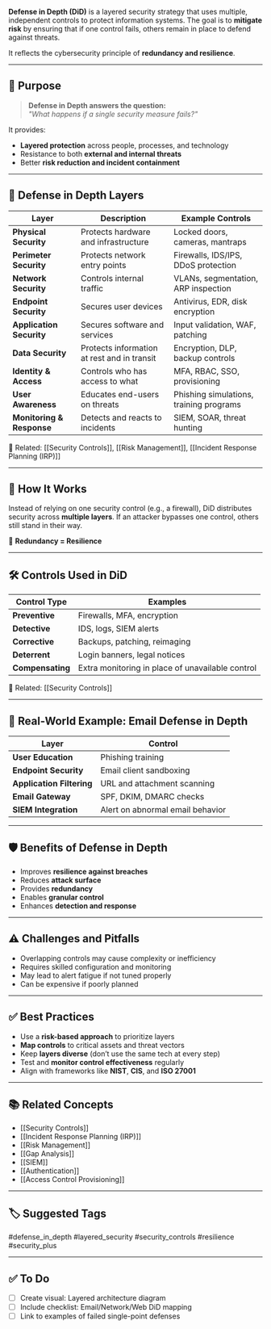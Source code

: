 **Defense in Depth (DiD)** is a layered security strategy that uses multiple, independent controls to protect information systems. The goal is to **mitigate risk** by ensuring that if one control fails, others remain in place to defend against threats.

It reflects the cybersecurity principle of **redundancy and resilience**.

---

## 🎯 Purpose

> **Defense in Depth answers the question:**  
> _"What happens if a single security measure fails?"_

It provides:
- **Layered protection** across people, processes, and technology
- Resistance to both **external and internal threats**
- Better **risk reduction and incident containment**

---

## 🧱 Defense in Depth Layers

| Layer                  | Description                                       | Example Controls                        |
|------------------------|---------------------------------------------------|------------------------------------------|
| **Physical Security**   | Protects hardware and infrastructure             | Locked doors, cameras, mantraps          |
| **Perimeter Security**  | Protects network entry points                    | Firewalls, IDS/IPS, DDoS protection      |
| **Network Security**    | Controls internal traffic                        | VLANs, segmentation, ARP inspection      |
| **Endpoint Security**   | Secures user devices                             | Antivirus, EDR, disk encryption          |
| **Application Security**| Secures software and services                    | Input validation, WAF, patching          |
| **Data Security**       | Protects information at rest and in transit      | Encryption, DLP, backup controls         |
| **Identity & Access**   | Controls who has access to what                  | MFA, RBAC, SSO, provisioning             |
| **User Awareness**      | Educates end-users on threats                    | Phishing simulations, training programs  |
| **Monitoring & Response**| Detects and reacts to incidents                 | SIEM, SOAR, threat hunting               |

📎 Related: [[Security Controls]], [[Risk Management]], [[Incident Response Planning (IRP)]]

---

## 🔄 How It Works

Instead of relying on one security control (e.g., a firewall), DiD distributes security across **multiple layers**. If an attacker bypasses one control, others still stand in their way.

🔁 **Redundancy = Resilience**

---

## 🛠 Controls Used in DiD

| Control Type       | Examples                                              |
|---------------------|-------------------------------------------------------|
| **Preventive**       | Firewalls, MFA, encryption                           |
| **Detective**        | IDS, logs, SIEM alerts                               |
| **Corrective**       | Backups, patching, reimaging                         |
| **Deterrent**        | Login banners, legal notices                         |
| **Compensating**     | Extra monitoring in place of unavailable control     |

📎 Related: [[Security Controls]]

---

## 🧰 Real-World Example: Email Defense in Depth

| Layer                          | Control                                       |
|--------------------------------|-----------------------------------------------|
| **User Education**             | Phishing training                            |
| **Endpoint Security**          | Email client sandboxing                      |
| **Application Filtering**      | URL and attachment scanning                  |
| **Email Gateway**              | SPF, DKIM, DMARC checks                      |
| **SIEM Integration**           | Alert on abnormal email behavior             |

---

## 🛡 Benefits of Defense in Depth

- Improves **resilience against breaches**
- Reduces **attack surface**
- Provides **redundancy**
- Enables **granular control**
- Enhances **detection and response**

---

## ⚠️ Challenges and Pitfalls

- Overlapping controls may cause complexity or inefficiency
- Requires skilled configuration and monitoring
- May lead to alert fatigue if not tuned properly
- Can be expensive if poorly planned

---

## ✅ Best Practices

- Use a **risk-based approach** to prioritize layers
- **Map controls** to critical assets and threat vectors
- Keep **layers diverse** (don’t use the same tech at every step)
- Test and **monitor control effectiveness** regularly
- Align with frameworks like **NIST**, **CIS**, and **ISO 27001**

---

## 📚 Related Concepts

- [[Security Controls]]
- [[Incident Response Planning (IRP)]]
- [[Risk Management]]
- [[Gap Analysis]]
- [[SIEM]]
- [[Authentication]]
- [[Access Control Provisioning]]

---

## 🏷 Suggested Tags

#defense_in_depth #layered_security #security_controls #resilience #security_plus

---

## ✅ To Do

- [ ] Create visual: Layered architecture diagram
- [ ] Include checklist: Email/Network/Web DiD mapping
- [ ] Link to examples of failed single-point defenses
